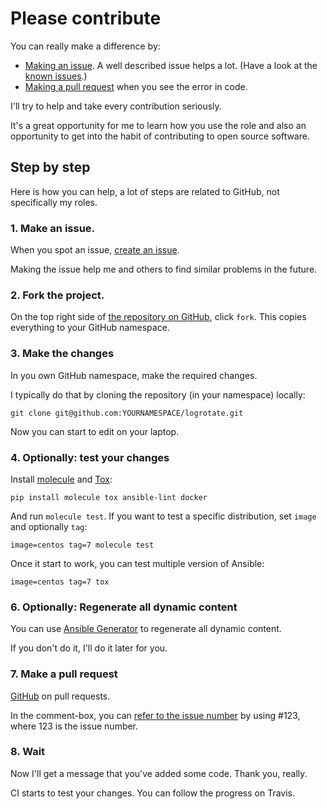 # Please contribute

You can really make a difference by:

- [Making an issue](https://help.github.com/articles/creating-an-issue/). A well described issue helps a lot. (Have a look at the [known issues](https://github.com/search?q=user%3Arobertdebock+is%3Aissue+state%3Aopen).)
- [Making a pull request](https://services.github.com/on-demand/github-cli/open-pull-request-github) when you see the error in code.

I'll try to help and take every contribution seriously.

It's a great opportunity for me to learn how you use the role and also an opportunity to get into the habit of contributing to open source software.

## Step by step

Here is how you can help, a lot of steps are related to GitHub, not specifically my roles.

### 1. Make an issue.

When you spot an issue, [create an issue](https://github.com/robertdebock/logrotate/issues).

Making the issue help me and others to find similar problems in the future.

### 2. Fork the project.

On the top right side of [the repository on GitHub](https://github.com/robertdebock/logrotate), click `fork`. This copies everything to your GitHub namespace.

### 3. Make the changes

In you own GitHub namespace, make the required changes.

I typically do that by cloning the repository (in your namespace) locally:

```
git clone git@github.com:YOURNAMESPACE/logrotate.git
```

Now you can start to edit on your laptop.

### 4. Optionally: test your changes

Install [molecule](https://molecule.readthedocs.io/en/stable/) and [Tox](https://tox.readthedocs.io/):

```
pip install molecule tox ansible-lint docker
```

And run `molecule test`. If you want to test a specific distribution, set `image` and optionally `tag`:

```
image=centos tag=7 molecule test
```

Once it start to work, you can test multiple version of Ansible:

```
image=centos tag=7 tox
```

### 6. Optionally: Regenerate all dynamic content

You can use [Ansible Generator](https://github.com/robertdebock/ansible-generator) to regenerate all dynamic content.

If you don't do it, I'll do it later for you.

### 7. Make a pull request

[GitHub](https://help.github.com/en/github/collaborating-with-issues-and-pull-requests/creating-a-pull-request-from-a-fork) on pull requests.

In the comment-box, you can [refer to the issue number](https://help.github.com/en/github/writing-on-github/autolinked-references-and-urls) by using #123, where 123 is the issue number.

### 8. Wait

Now I'll get a message that you've added some code. Thank you, really.

CI starts to test your changes. You can follow the progress on Travis.
